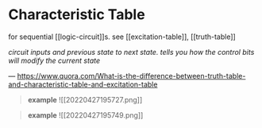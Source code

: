 # Characteristic Table

for sequential [[logic-circuit]]s. see [[excitation-table]], [[truth-table]]

_circuit inputs and previous state to next state. tells you how the control bits will modify the current state_

&mdash; <https://www.quora.com/What-is-the-difference-between-truth-table-and-characteristic-table-and-excitation-table>

> **example** ![[20220427195727.png]]

> **example** ![[20220427195749.png]]
